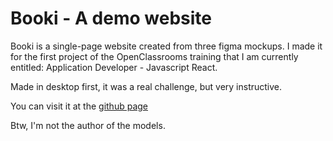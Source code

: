 # Booki - A demo website

Booki is a single-page website created from three figma mockups. I made it for the first project of the OpenClassrooms training that I am currently entitled: Application Developer - Javascript React.

Made in desktop first, it was a real challenge, but very instructive.

You can visit it at the [github page](https://empostigo.github.io/Booki/)

Btw, I'm not the author of the models.
